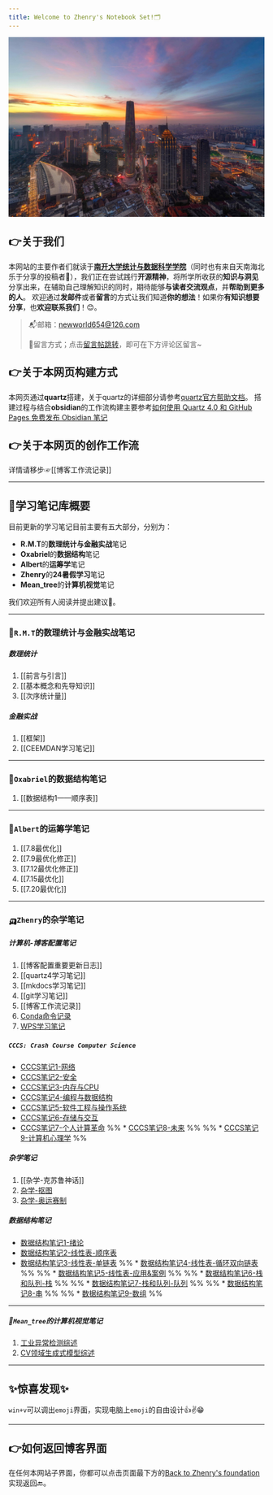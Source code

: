 ```yaml
---
title: Welcome to Zhenry's Notebook Set!🗂️
---
```

<!-- [![天津之眼的洞见](tianjin.jpg)](Insight/) -->
![天津之眼](tianjin.jpg)

## 👉关于我们
本网站的主要作者们就读于[**南开大学统计与数据科学学院**](https://stat.nankai.edu.cn/)（同时也有来自天南海北乐于分享的投稿者🥰），我们正在尝试践行**开源精神**，将所学所收获的**知识与洞见**分享出来，在辅助自己理解知识的同时，期待能够**与读者交流观点**，并**帮助到更多的人**。
欢迎通过**发邮件**或者**留言**的方式让我们知道**你的想法**！如果你**有知识想要分享**，也**欢迎联系我们**！😊。

>📬邮箱：newworld654@126.com
>
>🥰留言方式；点击[留言帖跳转](https://zhanghenry.site/2024/08/19/%E6%AC%A2%E8%BF%8E%E7%95%99%E8%A8%80/)，即可在下方评论区留言~

## 👉关于本网页构建方式
本网页通过**quartz**搭建，关于quartz的详细部分请参考[quartz官方帮助文档](https://quartz.jzhao.xyz)。
搭建过程与结合**obsidian**的工作流构建主要参考[如何使用 Quartz 4.0 和 GitHub Pages 免费发布 Obsidian 笔记](https://insile.github.io/my-notes/%E7%AC%94%E8%AE%B0/%E5%85%AC%E5%85%B1%E7%AC%94%E8%AE%B0%E5%BA%93/%E5%A6%82%E4%BD%95%E4%BD%BF%E7%94%A8-Quartz-4.0-%E5%92%8C-GitHub-Pages-%E5%85%8D%E8%B4%B9%E5%8F%91%E5%B8%83-Obsidian-%E7%AC%94%E8%AE%B0)

## 👉关于本网页的创作工作流
详情请移步☞[[博客工作流记录]]

---

## 🌈学习笔记库概要
目前更新的学习笔记目前主要有五大部分，分别为：
* **R.M.T**的**数理统计与金融实战**笔记
* **Oxabriel**的**数据结构**笔记
* **Albert**的**运筹学**笔记
* **Zhenry**的**24暑假学习**笔记
* **Mean_tree**的**计算机视觉**笔记

我们欢迎所有人阅读并提出建议🤗。

---
### 🚗`R.M.T`的数理统计与金融实战笔记

##### 数理统计
1. [[前言与引言]]
2. [[基本概念和先导知识]]
3. [[次序统计量]]

##### 金融实战
1. [[框架]]
2. [[CEEMDAN学习笔记]]


---
### 🚓`Oxabriel`的数据结构笔记
1. [[数据结构1——顺序表]]

---
### 🚕`Albert`的运筹学笔记
1. [[7.8最优化]]
2. [[7.9最优化修正]]
3. [[7.12最优化修正]]
4. [[7.15最优化]]
5. [[7.20最优化]]

---
### 🛺`Zhenry`的杂学笔记
##### 计算机-博客配置笔记
1. [[博客配置重要更新日志]]
2. [[quartz4学习笔记]]
3. [[mkdocs学习笔记]]
4. [[git学习笔记]]
5. [[博客工作流记录]]
6. [Conda命令记录](Conda命令记录.md)
7. [WPS学习笔记](WPS学习笔记.md)


##### `CCCS: Crash Course Computer Science`
* [CCCS笔记1-网络](CCCS笔记1-网络.md)
* [CCCS笔记2-安全](CCCS笔记2-安全.md)
* [CCCS笔记3-内存与CPU](CCCS笔记3-内存与CPU.md)
* [CCCS笔记4-编程与数据结构](CCCS笔记4-编程与数据结构.md)
* [CCCS笔记5-软件工程与操作系统](CCCS笔记5-软件工程与操作系统.md)
* [CCCS笔记6-存储与交互](CCCS笔记6-存储与交互.md)
* [CCCS笔记7-个人计算革命](CCCS笔记7-个人计算革命.md)
%% * [CCCS笔记8-未来](CCCS笔记8-未来.md) %%
%% * [CCCS笔记9-计算机心理学](CCCS笔记9-计算机心理学.md)  %%
##### 杂学笔记
1. [[杂学-克苏鲁神话]]
2. [杂学-抠图](杂学-抠图.md)
3. [杂学-奥运赛制](杂学-奥运赛制.md)

##### 数据结构笔记
* [数据结构笔记1-绪论](数据结构笔记1-绪论.md)
* [数据结构笔记2-线性表-顺序表](数据结构笔记2-线性表-顺序表.md)
* [数据结构笔记3-线性表-单链表](数据结构笔记3-线性表-单链表.md)
%% * [数据结构笔记4-线性表-循环双向链表](数据结构笔记4-线性表-循环双向链表.md) %%
%% * [数据结构笔记5-线性表-应用&案例](数据结构笔记5-线性表-应用&案例.md) %%
%% * [数据结构笔记6-栈和队列-栈](数据结构笔记6-栈和队列-栈.md) %%
%% * [数据结构笔记7-栈和队列-队列](数据结构笔记7-栈和队列-队列.md) %%
%% * [数据结构笔记8-串](数据结构笔记8-串.md) %%
%% * [数据结构笔记9-数组](数据结构笔记9-数组.md) %%


---
##### 🚙`Mean_tree`的计算机视觉笔记

1. [工业异常检测综述](工业异常检测综述.md)
2. [CV领域生成式模型综述](CV领域生成式模型综述.md)


---
## ✨惊喜发现✨
`win+v`可以调出`emoji`界面，实现电脑上`emoji`的自由设计👍✌️😁

---
## 👉如何返回博客界面
在任何本网站子界面，你都可以点击页面最下方的[Back to Zhenry's foundation](https://zhenrys.github.io)实现返回🔙。
